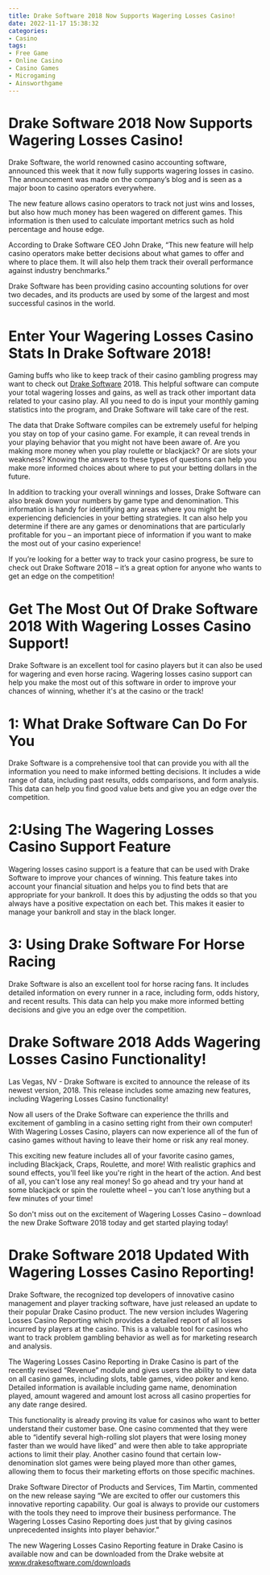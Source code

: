```yaml
---
title: Drake Software 2018 Now Supports Wagering Losses Casino!
date: 2022-11-17 15:38:32
categories:
- Casino
tags:
- Free Game
- Online Casino
- Casino Games
- Microgaming
- Ainsworthgame
---
```



#  Drake Software 2018 Now Supports Wagering Losses Casino!

Drake Software, the world renowned casino accounting software, announced this week that it now fully supports wagering losses in casino. The announcement was made on the company’s blog and is seen as a major boon to casino operators everywhere.

The new feature allows casino operators to track not just wins and losses, but also how much money has been wagered on different games. This information is then used to calculate important metrics such as hold percentage and house edge.

According to Drake Software CEO John Drake, “This new feature will help casino operators make better decisions about what games to offer and where to place them. It will also help them track their overall performance against industry benchmarks.”

Drake Software has been providing casino accounting solutions for over two decades, and its products are used by some of the largest and most successful casinos in the world.

#  Enter Your Wagering Losses Casino Stats In Drake Software 2018!

Gaming buffs who like to keep track of their casino gambling progress may want to check out [Drake Software](https://www.drakesoftware.com/) 2018. This helpful software can compute your total wagering losses and gains, as well as track other important data related to your casino play. All you need to do is input your monthly gaming statistics into the program, and Drake Software will take care of the rest.

The data that Drake Software compiles can be extremely useful for helping you stay on top of your casino game. For example, it can reveal trends in your playing behavior that you might not have been aware of. Are you making more money when you play roulette or blackjack? Or are slots your weakness? Knowing the answers to these types of questions can help you make more informed choices about where to put your betting dollars in the future.

In addition to tracking your overall winnings and losses, Drake Software can also break down your numbers by game type and denomination. This information is handy for identifying any areas where you might be experiencing deficiencies in your betting strategies. It can also help you determine if there are any games or denominations that are particularly profitable for you – an important piece of information if you want to make the most out of your casino experience!

If you’re looking for a better way to track your casino progress, be sure to check out Drake Software 2018 – it’s a great option for anyone who wants to get an edge on the competition!

#  Get The Most Out Of Drake Software 2018 With Wagering Losses Casino Support!

Drake Software is an excellent tool for casino players but it can also be used for wagering and even horse racing. Wagering losses casino support can help you make the most out of this software in order to improve your chances of winning, whether it's at the casino or the track!

# 1: What Drake Software Can Do For You

Drake Software is a comprehensive tool that can provide you with all the information you need to make informed betting decisions. It includes a wide range of data, including past results, odds comparisons, and form analysis. This data can help you find good value bets and give you an edge over the competition.

# 2:Using The Wagering Losses Casino Support Feature

Wagering losses casino support is a feature that can be used with Drake Software to improve your chances of winning. This feature takes into account your financial situation and helps you to find bets that are appropriate for your bankroll. It does this by adjusting the odds so that you always have a positive expectation on each bet. This makes it easier to manage your bankroll and stay in the black longer.

# 3: Using Drake Software For Horse Racing

Drake Software is also an excellent tool for horse racing fans. It includes detailed information on every runner in a race, including form, odds history, and recent results. This data can help you make more informed betting decisions and give you an edge over the competition.

#  Drake Software 2018 Adds Wagering Losses Casino Functionality!

Las Vegas, NV - Drake Software is excited to announce the release of its newest version, 2018. This release includes some amazing new features, including Wagering Losses Casino functionality!

Now all users of the Drake Software can experience the thrills and excitement of gambling in a casino setting right from their own computer! With Wagering Losses Casino, players can now experience all of the fun of casino games without having to leave their home or risk any real money.

This exciting new feature includes all of your favorite casino games, including Blackjack, Craps, Roulette, and more! With realistic graphics and sound effects, you'll feel like you're right in the heart of the action. And best of all, you can't lose any real money! So go ahead and try your hand at some blackjack or spin the roulette wheel – you can't lose anything but a few minutes of your time!

So don't miss out on the excitement of Wagering Losses Casino – download the new Drake Software 2018 today and get started playing today!

#  Drake Software 2018 Updated With Wagering Losses Casino Reporting!

Drake Software, the recognized top developers of innovative casino management and player tracking software, have just released an update to their popular Drake Casino product. The new version includes Wagering Losses Casino Reporting which provides a detailed report of all losses incurred by players at the casino. This is a valuable tool for casinos who want to track problem gambling behavior as well as for marketing research and analysis.

The Wagering Losses Casino Reporting in Drake Casino is part of the recently revised “Revenue” module and gives users the ability to view data on all casino games, including slots, table games, video poker and keno. Detailed information is available including game name, denomination played, amount wagered and amount lost across all casino properties for any date range desired.

This functionality is already proving its value for casinos who want to better understand their customer base. One casino commented that they were able to “identify several high-rolling slot players that were losing money faster than we would have liked” and were then able to take appropriate actions to limit their play. Another casino found that certain low-denomination slot games were being played more than other games, allowing them to focus their marketing efforts on those specific machines.

Drake Software Director of Products and Services, Tim Martin, commented on the new release saying “We are excited to offer our customers this innovative reporting capability. Our goal is always to provide our customers with the tools they need to improve their business performance. The Wagering Losses Casino Reporting does just that by giving casinos unprecedented insights into player behavior.”

The new Wagering Losses Casino Reporting feature in Drake Casino is available now and can be downloaded from the Drake website at www.drakesoftware.com/downloads